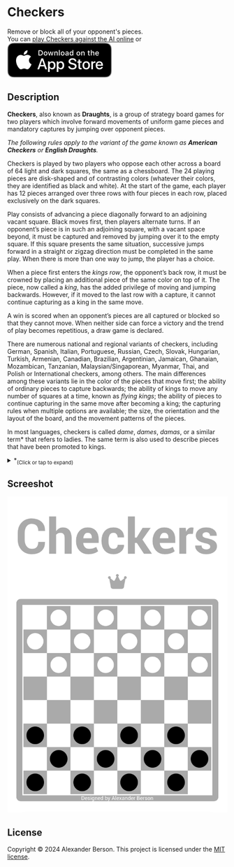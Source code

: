 # Checkers

Remove or block all of your opponent's pieces.<br> 
You can [play Checkers against the AI online](https://alex-berson.github.io/checkers/) or <br>
[<img src="images/Download_on_the_App_Store_Badge_US-UK_RGB_blk_092917.svg">](https://apps.apple.com/us/app/checkers/id6476962739)


## Description

**Checkers**, also known as **Draughts**, is a group of strategy board games for two players which involve forward movements of uniform game pieces and mandatory captures by jumping over opponent pieces. 

*The following rules apply to the variant of the game known as **American Checkers** or **English Draughts**.*

Checkers is played by two players who oppose each other across a board of 64 light and dark squares, the same as a chessboard. The 24 playing pieces are disk-shaped and of contrasting colors (whatever their colors, they are identified as black and white). At the start of the game, each player has 12 pieces arranged over three rows with four pieces in each row, placed exclusively on the dark squares.

Play consists of advancing a piece diagonally forward to an adjoining vacant square. Black moves first, then players alternate turns. If an opponent’s piece is in such an adjoining square, with a vacant space beyond, it must be captured and removed by jumping over it to the empty square. If this square presents the same situation, successive jumps forward in a straight or zigzag direction must be completed in the same play. When there is more than one way to jump, the player has a choice.

When a piece first enters the *kings row*, the opponent’s back row, it must be crowned by placing an additional piece of the same color on top of it. The piece, now called a *king*, has the added privilege of moving and jumping backwards. However, if it moved to the last row with a capture, it cannot continue capturing as a king in the same move.  

A win is scored when an opponent’s pieces are all captured or blocked so that they cannot move. When neither side can force a victory and the trend of play becomes repetitious, a draw game is declared.

There are numerous national and regional variants of checkers, including German, Spanish, Italian, Portuguese, Russian, Czech, Slovak, Hungarian, Turkish, Armenian, Canadian, Brazilian, Argentinian, Jamaican, Ghanaian, Mozambican, Tanzanian, Malaysian/Singaporean, Myanmar, Thai, and Polish or International checkers, among others. The main differences among these variants lie in the color of the pieces that move first; the ability of ordinary pieces to capture backwards; the ability of kings to move any number of squares at a time, known as *flying kings*; the ability of pieces to continue capturing in the same move after becoming a king; the capturing rules when multiple options are available; the size, the orientation and the layout of the board, and the movement patterns of the pieces.

In most languages, checkers is called *dame*, *dames*, *damas*, or a similar term* that refers to ladies. The same term is also used to describe pieces that have been promoted to kings.
 
<details>
<summary> 
*<sub>(Click or tap to expand)</sub>
</summary>

```
Albanian - Damë  
Arabic - ضامة (Dama)  
Armenian - Տամա (Tama)  
Asturian - Dames  
Azerbaijani - Dama  
Basque - Dama  
Bosnian - Dama  
Catalan - Dames  
Corsican - Dami  
Croatian - Dama  
Czech - Dáma  
Danish - Dam  
Dutch - Dammen  
Faroese - Damm  
Finnish - Tammi  
French - Dames  
Frisian - Damjen 
Ghanaian - Damii   
German - Dame  
Greek - Ντάμα (Dama)  
Hebrew - דמקה (Damka)  
Icelandic - Damm  
Indonesian - Dam  
Italian - Dama 
Limburgish - Damme  
Macedonian - Дама (Dama)  
Malay - Dam  
Mongolian - Даам (Daam)  
Norwegian - Dam  
Portuguese - Damas  
Romanian - Dame  
Scots - Dams  
Scottish Gaelic - Dàmais  
Serbian - Дама (Dama) 
Sicilian - Dama  
Slovak - Dáma  
Slovenian - Dama  
Spanish - Damas  
Swedish - Dam  
Turkish - Dama  
Venetian - Dama  
Vietnamese - Cờ đam  
```
</details>

## Screeshot

<p align="center">
  <img src="images/screenshot.png" alt="Screenshot">
</p>

## License

Copyright &copy; 2024 Alexander Berson. This project is licensed under the [MIT license](LICENSE.txt "MIT License").

